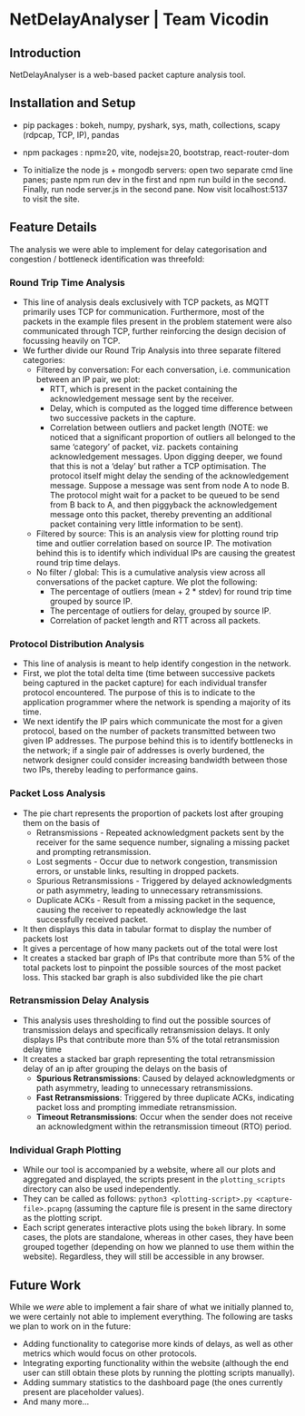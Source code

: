 # NetDelayAnalyser | Team Vicodin

## Introduction

NetDelayAnalyser is a web-based packet capture analysis tool.

## Installation and Setup
- pip packages :
    bokeh,
    numpy,
    pyshark,
    sys,
    math,
    collections,
    scapy (rdpcap, TCP, IP),
    pandas
    
- npm packages :
    npm≥20,
    vite,
    nodejs≥20,
    bootstrap,
    react-router-dom
- To initialize the node js + mongodb servers: open two separate cmd line panes; paste npm run dev in the first and npm run build in the second. Finally, run node server.js in the second pane. Now visit localhost:5137 to visit the site.
  
## Feature Details

The analysis we were able to implement for delay categorisation and congestion / bottleneck identification was threefold:

### Round Trip Time Analysis

- This line of analysis deals exclusively with TCP packets, as MQTT primarily uses TCP for communication. Furthermore, most of the packets in the example files present in the problem statement were also communicated through TCP, further reinforcing the design decision of focussing heavily on TCP.
- We further divide our Round Trip Analysis into three separate filtered categories:
    - Filtered by conversation: For each conversation, i.e. communication between an IP pair, we plot:
        - RTT, which is present in the packet containing the acknowledgement message sent by the receiver.
        - Delay, which is computed as the logged time difference between two successive packets in the capture.
        - Correlation between outliers and packet length (NOTE: we noticed that a significant proportion of outliers all belonged to the same ‘category’ of packet, viz. packets containing acknowledgement messages. Upon digging deeper, we found that this is not a ‘delay’ but rather a TCP optimisation. The protocol itself might delay the sending of the acknowledgement message. Suppose a message was sent from node A to node B. The protocol might wait for a packet to be queued to be send from B back to A, and then piggyback the acknowledgement message onto this packet, thereby preventing an additional packet containing very little information to be sent).
    - Filtered by source: This is an analysis view for plotting round trip time and outlier correlation based on source IP. The motivation behind this is to identify which individual IPs are causing the greatest round trip time delays.
    - No filter / global: This is a cumulative analysis view across all conversations of the packet capture. We plot the following:
        - The percentage of outliers (mean + 2 * stdev) for round trip time grouped by source IP.
        - The percentage of outliers for delay, grouped by source IP.
        - Correlation of packet length and RTT across all packets.

### Protocol Distribution Analysis

- This line of analysis is meant to help identify congestion in the network.
- First, we plot the total delta time (time between successive packets being captured in the packet capture) for each individual transfer protocol encountered. The purpose of this is to indicate to the application programmer where the network is spending a majority of its time.
- We next identify the IP pairs which communicate the most for a given protocol, based on the number of packets transmitted between two given IP addresses. The purpose behind this is to identify bottlenecks in the network; if a single pair of addresses is overly burdened, the network designer could consider increasing bandwidth between those two IPs, thereby leading to performance gains.

### Packet Loss Analysis

- The pie chart represents the proportion of packets lost after grouping them on the basis of
    - Retransmissions - Repeated acknowledgment packets sent by the receiver for the same sequence number, signaling a missing packet and prompting retransmission.
    - Lost segments - Occur due to network congestion, transmission errors, or unstable links, resulting in dropped packets.
    - Spurious Retransmissions -  Triggered by delayed acknowledgments or path asymmetry, leading to unnecessary retransmissions.
    - Duplicate ACKs - Result from a missing packet in the sequence, causing the receiver to repeatedly acknowledge the last successfully received packet.
- It then displays this data in tabular format to display the number of packets lost
- It gives a percentage of how many packets out of the total were lost
- It creates a stacked bar graph of IPs that contribute more than 5% of the total packets lost to pinpoint the possible sources of the most packet loss. This stacked bar graph is also subdivided like the pie chart

### Retransmission Delay Analysis

- This analysis uses thresholding to find out the possible sources of transmission delays and specifically retransmission delays. It only displays IPs that contribute more than 5% of the total retransmission delay time
- It creates a stacked bar graph representing the total retransmission delay of an ip after grouping the delays on the basis of
    - **Spurious Retransmissions**: Caused by delayed acknowledgments or path asymmetry, leading to unnecessary retransmissions.
    - **Fast Retransmissions**: Triggered by three duplicate ACKs, indicating packet loss and prompting immediate retransmission.
    - **Timeout Retransmissions**: Occur when the sender does not receive an acknowledgment within the retransmission timeout (RTO) period.

### Individual Graph Plotting

- While our tool is accompanied by a website, where all our plots and aggregated and displayed, the scripts present in the `plotting_scripts` directory can also be used independently.
- They can be called as follows: `python3 <plotting-script>.py <capture-file>.pcapng` (assuming the capture file is present in the same directory as the plotting script.
- Each script generates interactive plots using the `bokeh` library. In some cases, the plots are standalone, whereas in other cases, they have been grouped together (depending on how we planned to use them within the website). Regardless, they will still be accessible in any browser.

## Future Work

While we *were* able to implement a fair share of what we initially planned to, we were certainly not able to implement everything. The following are tasks we plan to work on in the future:

- Adding functionality to categorise more kinds of delays, as well as other metrics which would focus on other protocols.
- Integrating exporting functionality within the website (although the end user can still obtain these plots by running the plotting scripts manually).
- Adding summary statistics to the dashboard page (the ones currently present are placeholder values).
- And many more…
